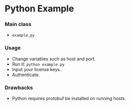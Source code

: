 Python Example
===
### Main class
+ `example.py`

### Usage
+ Change variables such as host and port.
+ Run it: `python example.py`
+ Input your license keys.
+ Authenticate.

### Drawbacks
+ Python requires protobuf be installed on running hosts.